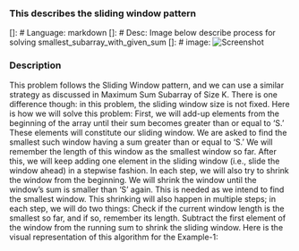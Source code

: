 ### This describes the sliding window pattern

[]: # Language: markdown
[]: # Desc: Image below describe process for solving smallest_subarray_with_given_sum
[]: # image: ![Screenshot](window.png)

### Description

This problem follows the Sliding Window pattern, and we can use a similar strategy as discussed in Maximum Sum Subarray of Size K. There is one difference though: in this problem, the sliding window size is not fixed. Here is how we will solve this problem:
First, we will add-up elements from the beginning of the array until their sum becomes greater than or equal to ‘S.’
These elements will constitute our sliding window. We are asked to find the smallest such window having a sum greater than or equal to ‘S.’ We will remember the length of this window as the smallest window so far.
After this, we will keep adding one element in the sliding window (i.e., slide the window ahead) in a stepwise fashion.
In each step, we will also try to shrink the window from the beginning. We will shrink the window until the window’s sum is smaller than ‘S’ again. This is needed as we intend to find the smallest window. This shrinking will also happen in multiple steps; in each step, we will do two things:
Check if the current window length is the smallest so far, and if so, remember its length.
Subtract the first element of the window from the running sum to shrink the sliding window.
Here is the visual representation of this algorithm for the Example-1:
